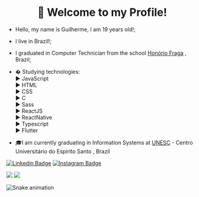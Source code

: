 <h1 align="center">👋 Welcome to my Profile!</h1>

- Hello, my name is Guilherme, I am 19 years old!;
- I live in Brazil!;
- I graduated in Computer Technician from the school <a href="https://www.facebook.com/honorio.fraga.33">Honório Fraga</a> , Brazil;

- � Studying technologies:<br>
  ▶ JavaScript<br>
  ▶ HTML<br>
  ▶ CSS<br>
  ▶ C<br>
  ▶ Sass<br>
  ▶ ReactJS<br>
  ▶ ReactNative<br>
  ▶ Typescript<br>
  ▶ Flutter<br>
  
- 🎓I am currently graduating in Information Systems at <a href="https://unesc.br/">UNESC</a> - Centro Universitário do Espírito Santo , Brazil

[![Linkedin Badge](https://img.shields.io/badge/-LinkedIn-blue?style=flat-square&logo=Linkedin&logoColor=white&link=https://https://www.linkedin.com/in/guilherme-sartori-90a75b206/)](https://www.linkedin.com/in/guilherme-sartori-90a75b206/) [![Instagram Badge](https://img.shields.io/badge/-Instagram-violet?style=flat-square&logo=Instagram&logoColor=white&link=https://www.instagram.com/guilherme_sart/)](https://www.instagram.com/guilherme_sart/) 

 
<!---
guilherme-sartori/guilherme-sartori is a ✨ special ✨ repository because its `README.md` (this file) appears on your GitHub profile.
You can click the Preview link to take a look at your changes.
--->
<img src="https://github-readme-stats.vercel.app/api?username=guilhermesart&show_icons=true&theme=dracula">
<img src="https://github-readme-stats.vercel.app/api/top-langs/?username=guilhermesart&layout=compact&langs_count=7&theme=dracula"/>


  ![Snake animation](https://github.com/guilhermesart/guilhermesart/blob/output/github-contribution-grid-snake.svg)
